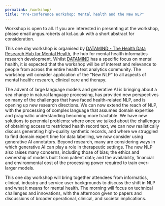 ```yaml
---
permalink: /workshop/
title: "Pre-conference Workshop: Mental health and the New NLP"
---
```

<p>Workshop is open to all. If you are interested in presenting at the workshop, please email <span></span>angus.roberts at kcl.ac.uk</span> with a short abstract for consideration.</p>

<p>This one day workshop is organised by <a href="https://datamind.org.uk/">DATAMIND - The Health Data Research Hub for Mental Health</a>, the hub for mental health informatics research development. Whilst <a href="https://datamind.org.uk/">DATAMIND</a> has a specific focus on mental health, it is expected that the workshop will be of interest and relevance to people from across the entire health text analytics community. The workshop will consider application of the "New NLP" to all aspects of mental health: research, clinical care and therapy.</p>

<p>The advent of large language models and generative AI is bringing about a sea change in natural language processing, has provided new perspectives on many of the challenges that have faced health-related NLP, and is opening up new research directions. We can now extend the reach of NLP, with the processing of complex language that assumes domain expertise and pragmatic understanding becoming more tractable. We have new solutions to perennial problems: where once we talked about the challenges of obtaining access to restricted health record text, we can now realistically discuss generating high-quality synthetic records, and where we struggled to find domain expert time for data labelling, we now consider using generative AI annotators. Beyond research, many are considering ways in which generative AI can play a role in therapeutic settings. The new NLP also raises many concerns, including those of bias; the ethics and ownership of models built from patient data; and the availability, financial and environmental cost of the processing power required to train ever-larger models.</p>

<p>This one day workshop will bring together attendees from informatics, clinical, industry and service user backgrounds to discuss the shift in NLP and what it means for mental health. The morning will focus on technical challenges and innovations, with the afternoon given to papers and discussions of broader operational, clinical, and societal implications.</p>
